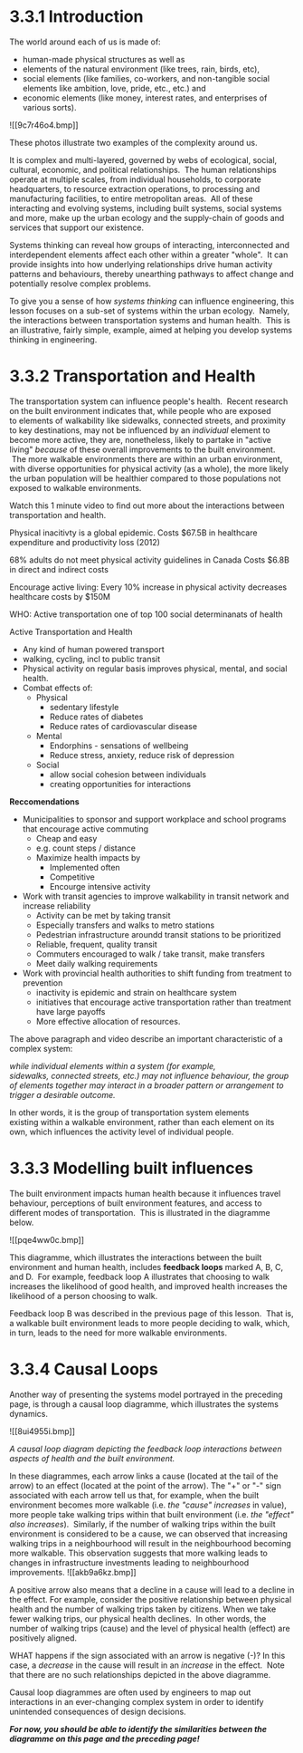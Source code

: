 # 3.3.1 Introduction
The world around each of us is made of:

-   human-made physical structures as well as 
-   elements of the natural environment (like trees, rain, birds, etc),
-   social elements (like families, co-workers, and non-tangible social elements like ambition, love, pride, etc., etc.) and
-   economic elements (like money, interest rates, and enterprises of various sorts).

![[9c7r46o4.bmp]]

These photos illustrate two examples of the complexity around us.

It is complex and multi-layered, governed by webs of ecological, social, cultural, economic, and political relationships.  The human relationships operate at multiple scales, from individual households, to corporate headquarters, to resource extraction operations, to processing and manufacturing facilities, to entire metropolitan areas.  All of these interacting and evolving systems, including built systems, social systems and more, make up the urban ecology and the supply-chain of goods and services that support our existence.

Systems thinking can reveal how groups of interacting, interconnected and interdependent elements affect each other within a greater "whole".  It can provide insights into how underlying relationships drive human activity patterns and behaviours, thereby unearthing pathways to affect change and potentially resolve complex problems.

To give you a sense of how _systems thinking_ can influence engineering, this lesson focuses on a sub-set of systems within the urban ecology.  Namely, the interactions between transportation systems and human health.  This is an illustrative, fairly simple, example, aimed at helping you develop systems thinking in engineering.

# 3.3.2 Transportation and Health
The transportation system can influence people's health.  Recent research on the built environment indicates that, while people who are exposed to elements of walkability like sidewalks, connected streets, and proximity to key destinations, may not be influenced by an _individual_ element to become more active, they are, nonetheless, likely to partake in "active living" _because_ of these overall improvements to the built environment.  The more walkable environments there are within an urban environment, with diverse opportunities for physical activity (as a whole), the more likely the urban population will be healthier compared to those populations not exposed to walkable environments.  

Watch this 1 minute video to find out more about the interactions between transportation and health.

Physical inacitivty is a global epidemic.
Costs $67.5B in healthcare expenditure and productivity loss (2012)

68% adults do not meet physical activity guidelines in Canada
Costs $6.8B in direct and indirect costs

Encourage active living:
Every 10% increase in physical activity decreases healthcare costs by $150M

WHO: Active transportation one of top 100 social determinanats of health

Active Transportation and Health
- Any kind of human powered transport
- walking, cycling, incl to public transit
- Physical activity on regular basis improves physical, mental, and social health. 
- Combat effects of:
	- Physical
		- sedentary lifestyle
		- Reduce rates of diabetes
		- Reduce rates of cardiovascular disease
	- Mental
		- Endorphins - sensations of wellbeing
		- Reduce stress, anxiety, reduce risk of depression
	- Social
		- allow social cohesion between individuals
		- creating opportunities for interactions

**Reccomendations**
- Municipalities to sponsor and support workplace and school programs that encourage active commuting
	- Cheap and easy
	- e.g. count steps / distance
	- Maximize health impacts by 
		- Implemented often
		- Competitive
		- Encourge intensive activity
- Work with transit agencies to improve walkability in transit network and increase reliability
	- Activity can be met by taking transit
	- Especially transfers and walks to metro stations
	- Pedestrian infrastructure aroundd transit stations to be prioritized
	- Reliable, frequent, quality transit
	- Commuters encouraged to walk / take transit, make transfers
	- Meet daily walking requirements
- Work with provincial health authorities to shift funding from treatment to prevention
	- inactivity is epidemic and strain on healthcare system
	- initiatives that encourage active transportation rather than treatment have large payoffs
	- More effective allocation of resources. 

The above paragraph and video describe an important characteristic of a complex system:

_while individual elements within a system (for example, sidewalks, connected streets, etc.) may not influence behaviour, the group of elements together may interact in a broader pattern or arrangement to trigger a desirable outcome._  

In other words, it is the group of transportation system elements existing within a walkable environment, rather than each element on its own, which influences the activity level of individual people.

# 3.3.3 Modelling built influences
The built environment impacts human health because it influences travel behaviour, perceptions of built environment features, and access to different modes of transportation.  This is illustrated in the diagramme below.

![[pqe4ww0c.bmp]]

This diagramme, which illustrates the interactions between the built environment and human health, includes **feedback loops** marked A, B, C, and D.  For example, feedback loop A illustrates that choosing to walk increases the likelihood of good health, and improved health increases the likelihood of a person choosing to walk.  

Feedback loop B was described in the previous page of this lesson.  That is, a walkable built environment leads to more people deciding to walk, which, in turn, leads to the need for more walkable environments.

# 3.3.4 Causal Loops
Another way of presenting the systems model portrayed in the preceding page, is through a causal loop diagramme, which illustrates the systems dynamics.

![[8ui4955i.bmp]]

_A causal loop diagram depicting the feedback loop interactions between aspects of health and the built environment._

In these diagrammes, each arrow links a cause (located at the tail of the arrow) to an effect (located at the point of the arrow). The "+" or "-" sign associated with each arrow tell us that, for example, when the built environment becomes more walkable (i.e. _the "cause" increases_ in value), more people take walking trips within that built environment (i.e. _the "effect" also increases_).  Similarly, if the number of walking trips within the built environment is considered to be a cause, we can observed that increasing walking trips in a neighbourhood will result in the neighbourhood becoming more walkable. This observation suggests that more walking leads to changes in infrastructure investments leading to neighbourhood improvements.
![[akb9a6kz.bmp]]

A positive arrow also means that a decline in a cause will lead to a decline in the effect. For example, consider the positive relationship between physical health and the number of walking trips taken by citizens. When we take fewer walking trips, our physical health declines.  In other words, the number of walking trips (cause) and the level of physical health (effect) are positively aligned.  

WHAT happens if the sign associated with an arrow is negative (-)? In this case, a _decrease_ in the cause will result in an _increase_ in the effect.  Note that there are no such relationships depicted in the above diagramme. 

Causal loop diagrammes are often used by engineers to map out interactions in an ever-changing complex system in order to identify unintended consequences of design decisions.  

**_For now, you should be able to identify the similarities between the diagramme on this page and the preceding page!_**